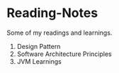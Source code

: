 # Reading-Notes
Some of my readings and learnings.
1. Design Pattern
2. Software Architecture Principles
3. JVM Learnings
